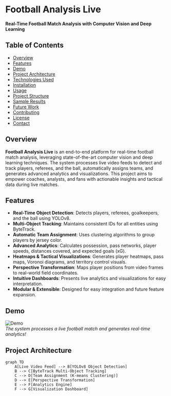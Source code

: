 # Football Analysis Live  
**Real-Time Football Match Analysis with Computer Vision and Deep Learning**

## Table of Contents
- [Overview](#overview)  
- [Features](#features)  
- [Demo](#demo)  
- [Project Architecture](#project-architecture)  
- [Technologies Used](#technologies-used)  
- [Installation](#installation)  
- [Usage](#usage)  
- [Project Structure](#project-structure)  
- [Sample Results](#sample-results)  
- [Future Work](#future-work)  
- [Contributing](#contributing)  
- [License](#license)  
- [Contact](#contact)  

## Overview  
**Football Analysis Live** is an end-to-end platform for real-time football match analysis, leveraging state-of-the-art computer vision and deep learning techniques. The system processes live video feeds to detect and track players, referees, and the ball, automatically assigns teams, and generates advanced analytics and visualizations. This project aims to empower coaches, analysts, and fans with actionable insights and tactical data during live matches.

## Features
- **Real-Time Object Detection**: Detects players, referees, goalkeepers, and the ball using YOLOv8.  
- **Multi-Object Tracking**: Maintains consistent IDs for all entities using ByteTrack.  
- **Automatic Team Assignment**: Uses clustering algorithms to group players by jersey color.  
- **Advanced Analytics**: Calculates possession, pass networks, player speeds, distances covered, and expected goals (xG).  
- **Heatmaps & Tactical Visualizations**: Generates player heatmaps, pass maps, Voronoi diagrams, and territory control visuals.  
- **Perspective Transformation**: Maps player positions from video frames to real-world field coordinates.  
- **Intuitive Dashboards**: Presents live analytics and visualizations for easy interpretation.  
- **Modular & Extensible**: Designed for easy integration and future feature expansion.

## Demo  
![Demo](demo/demo.gif)  
*The system processes a live football match and generates real-time analytics!*

## Project Architecture  
```mermaid
graph TD  
    A[Live Video Feed] --> B[YOLOv8 Object Detection]  
    B --> C[ByteTrack Multi-Object Tracking]  
    C --> D[Team Assignment (K-means Clustering)]  
    D --> E[Perspective Transformation]  
    E --> F[Analytics Engine]  
    F --> G[Visualization Dashboard]
